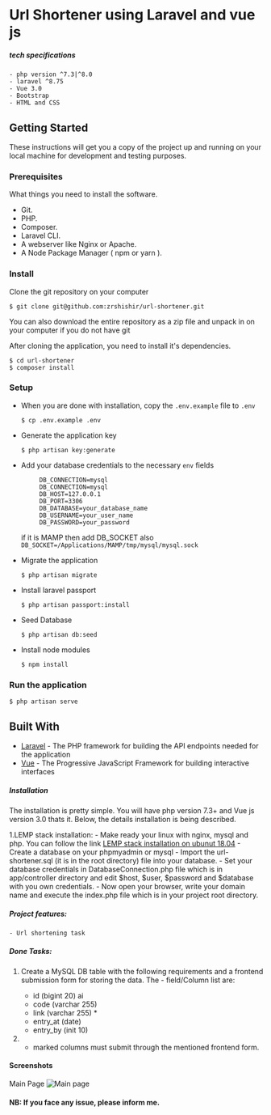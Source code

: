 # Url Shortener using Laravel and vue js

##### tech specifications
    - php version ^7.3|^8.0
    - laravel ^8.75
    - Vue 3.0
    - Bootstrap
    - HTML and CSS 

## Getting Started
These instructions will get you a copy of the project up and running on your local machine for development and testing purposes.

### Prerequisites
What things you need to install the software.

* Git.
* PHP.
* Composer.
* Laravel CLI.
* A webserver like Nginx or Apache.
* A Node Package Manager ( npm or yarn ).

### Install
Clone the git repository on your computer

```$ git clone git@github.com:zrshishir/url-shortener.git```


You can also download the entire repository as a zip file and unpack in on your computer if you do not have git

After cloning the application, you need to install it's dependencies.

```
$ cd url-shortener
$ composer install
```


### Setup
- When you are done with installation, copy the `.env.example` file to `.env`

  ```$ cp .env.example .env```


- Generate the application key

  ```$ php artisan key:generate```


- Add your database credentials to the necessary `env` fields
    ````
         DB_CONNECTION=mysql
         DB_CONNECTION=mysql
         DB_HOST=127.0.0.1
         DB_PORT=3306
         DB_DATABASE=your_database_name
         DB_USERNAME=your_user_name
         DB_PASSWORD=your_password
    ````
  if it is MAMP then add DB_SOCKET also
    ``DB_SOCKET=/Applications/MAMP/tmp/mysql/mysql.sock``

- Migrate the application

  ```$ php artisan migrate```

- Install laravel passport

  ```$ php artisan passport:install```

- Seed Database

  ```$ php artisan db:seed```


- Install node modules

  ```$ npm install```


### Run the application

```$ php artisan serve```


## Built With
* [Laravel](https://laravel.com) - The PHP framework for building the API endpoints needed for the application
* [Vue](https://vuejs.org) - The Progressive JavaScript Framework for building interactive interfaces


##### Installation
The installation is pretty simple. You will have php version 7.3+ and Vue js version 3.0 thats it. Below, the details installation is being described.

1.LEMP stack installation:
    - Make ready your linux with nginx, mysql and php. You can follow the link [LEMP stack installation on ubunut 18.04](https://www.digitalocean.com/community/tutorials/how-to-install-linux-nginx-mysql-php-lemp-stack-ubuntu-18-04)
    - Create a database on your phpmyadmin or mysql
    - Import the url-shortener.sql (it is in the root directory) file into your database.
    - Set your database credentials in DatabaseConnection.php file  which is in app/controller directory and edit $host, $user, $password and $database with you own credentials.
    - Now open your browser, write your domain name and execute the index.php file which is in your project root directory.


##### Project features:
    - Url shortening task


##### Done Tasks:
1. Create a MySQL DB table with the following requirements and a frontend submission form for storing the data. The - field/Column list are:
    - id (bigint 20) ai
    - code (varchar 255) 
    - link (varchar 255) *
    - entry_at (date)
    - entry_by (init 10)

2. * marked columns must submit through the mentioned frontend form.

#### Screenshots
Main Page
![Main page](/resources/image/home_page.png)


#### NB: If you face any issue, please inform me. 
